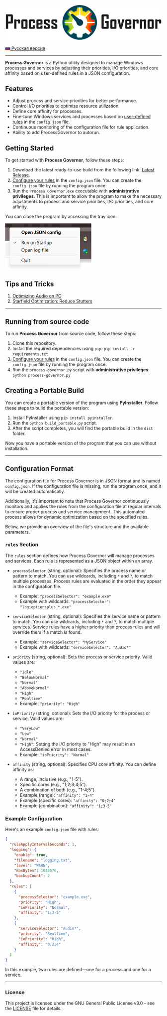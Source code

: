 ![Logo Process Governor](docs/images/github-banner-readme.png)

[![RU](docs/icons/ru.png) Русская версия](docs/README.ru.md)

---

**Process Governor** is a Python utility designed to manage Windows processes and services by adjusting their
priorities, I/O priorities, and core affinity based on user-defined rules in a JSON configuration.

## Features

- Adjust process and service priorities for better performance.
- Control I/O priorities to optimize resource utilization.
- Define core affinity for processes.
- Fine-tune Windows services and processes based on [user-defined rules](#configuration-format) in the `config.json`
  file.
- Continuous monitoring of the configuration file for rule application.
- Ability to add ProcessGovernor to autorun.

## Getting Started

To get started with **Process Governor**, follow these steps:

1. Download the latest ready-to-use build from the following
   link: [Latest Release](https://github.com/SystemXFiles/process-governor/releases/latest).
2. [Configure your rules](#configuration-format) in the `config.json` file. You can create the `config.json` file by
   running the program once.
3. Run the `Process Governor.exe` executable with **administrative privileges**.
   This is important to allow the program to make the necessary adjustments to process and service priorities, I/O
   priorities, and core affinity.

You can close the program by accessing the tray icon:

![Tray menu screenshot](docs/images/tray_menu_screenshot.png)

## Tips and Tricks

1. [Optimizing Audio on PC](docs/tips'n'tricks/audio.md)
2. [Starfield Optimization: Reduce Stutters](docs/tips'n'tricks/starfield.md)

---

## Running from source code

To run **Process Governor** from source code, follow these steps:

1. Clone this repository.
2. Install the required dependencies using `pip`: `pip install -r requirements.txt`
3. [Configure your rules](#configuration-format) in the `config.json` file. You can create the `config.json` file by
   running the program once.
4. Run the `process-governor.py` script with **administrative privileges**: `python process-governor.py`

## Creating a Portable Build

You can create a portable version of the program using **PyInstaller**. Follow these steps to build the portable
version:

1. Install PyInstaller using `pip install pyinstaller`.
2. Run the `python build_portable.py` script.
3. After the script completes, you will find the portable build in the `dist` folder.

Now you have a portable version of the program that you can use without installation.

---

## Configuration Format

The configuration file for Process Governor is in JSON format and is named `config.json`. If the configuration file is
missing, run the program once, and it will be created automatically.

Additionally, it's important to note that Process Governor continuously monitors and applies the rules from the
configuration file at regular intervals to ensure proper process and service management. This automated process allows
for dynamic optimization based on the specified rules.

Below, we provide an overview of the file's structure and the available parameters.

### `rules` Section

The `rules` section defines how Process Governor will manage processes and services. Each rule is represented as a JSON
object within an array.

- `processSelector` (string, optional): Specifies the process name or pattern to match. You can use wildcards,
  including `*` and `?`, to match multiple processes. Process rules are evaluated in the order they appear in the
  configuration
  file.
    - Example: `"processSelector": "example.exe"`
    - Example with wildcards: `"processSelector": "logioptionsplus_*.exe"`

- `serviceSelector` (string, optional): Specifies the service name or pattern to match. You can use wildcards,
  including `*` and `?`, to match multiple services. Service rules have a higher priority than process rules and will
  override them if a match is found.
    - Example: `"serviceSelector": "MyService"`
    - Example with wildcards: `"serviceSelector": "Audio*"`

- `priority` (string, optional): Sets the process or service priority. Valid values are:
    - `"Idle"`
    - `"BelowNormal"`
    - `"Normal"`
    - `"AboveNormal"`
    - `"High"`
    - `"Realtime"`
    - Example: `"priority": "High"`

- `ioPriority` (string, optional): Sets the I/O priority for the process or service. Valid values are:
    - `"VeryLow"`
    - `"Low"`
    - `"Normal"`
    - `"High"`: Setting the I/O priority to "High" may result in an AccessDenied error in most cases.
    - Example: `"ioPriority": "Normal"`

- `affinity` (string, optional): Specifies CPU core affinity. You can define affinity as:
    - A range, inclusive (e.g., "1-5").
    - Specific cores (e.g., "1;2;3;4;5").
    - A combination of both (e.g., "1-4;5").
    - Example (range): `"affinity": "1-4"`
    - Example (specific cores): `"affinity": "0;2;4"`
    - Example (combination): `"affinity": "1;3-5"`

### Example Configuration

Here's an example `config.json` file with rules:

```json
{
  "ruleApplyIntervalSeconds": 1,
  "logging": {
    "enable": true,
    "filename": "logging.txt",
    "level": "WARN",
    "maxBytes": 1048576,
    "backupCount": 2
  },
  "rules": [
    {
      "processSelector": "example.exe",
      "priority": "High",
      "ioPriority": "Normal",
      "affinity": "1;3-5"
    },
    {
      "serviceSelector": "Audio*",
      "priority": "Realtime",
      "ioPriority": "High",
      "affinity": "0;2;4"
    }
  ]
}
```

In this example, two rules are defined—one for a process and one for a service.

---

### License

This project is licensed under the GNU General Public License v3.0 - see the [LICENSE](LICENSE) file for details.